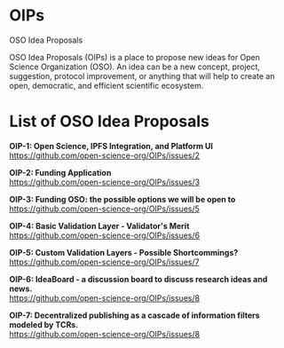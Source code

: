 # OIPs
OSO Idea Proposals

OSO Idea Proposals (OIPs) is a place to propose new ideas for Open Science Organization (OSO). An idea can be a new concept, project, suggestion, protocol improvement, or anything that will help to create an open, democratic, and efficient scientific ecosystem.

# List of OSO Idea Proposals
**OIP-1: Open Science, IPFS Integration, and Platform UI**  
https://github.com/open-science-org/OIPs/issues/2

**OIP-2: Funding Application**  
https://github.com/open-science-org/OIPs/issues/3

**OIP-3: Funding OSO: the possible options we will be open to**  
https://github.com/open-science-org/OIPs/issues/5

**OIP-4: Basic Validation Layer - Validator's Merit**  
https://github.com/open-science-org/OIPs/issues/6

**OIP-5: Custom Validation Layers - Possible Shortcommings?**  
https://github.com/open-science-org/OIPs/issues/7

**OIP-6: IdeaBoard - a discussion board to discuss research ideas and news.**  
https://github.com/open-science-org/OIPs/issues/8

**OIP-7: Decentralized publishing as a cascade of information filters modeled by TCRs.**  
https://github.com/open-science-org/OIPs/issues/8
